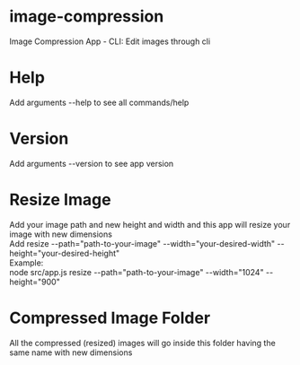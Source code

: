 # image-compression
Image Compression App - CLI: Edit images through cli

# Help
Add arguments --help to see all commands/help

# Version
Add arguments --version to see app version

# Resize Image
Add your image path and new height and width and this app will resize your image with new dimensions
<br>Add resize --path="path-to-your-image" --width="your-desired-width" --height="your-desired-height"
<br>Example:
<br>node src/app.js resize --path="path-to-your-image" --width="1024" --height="900"

# Compressed Image Folder
All the compressed (resized) images will go inside this folder having the same name with new dimensions  

